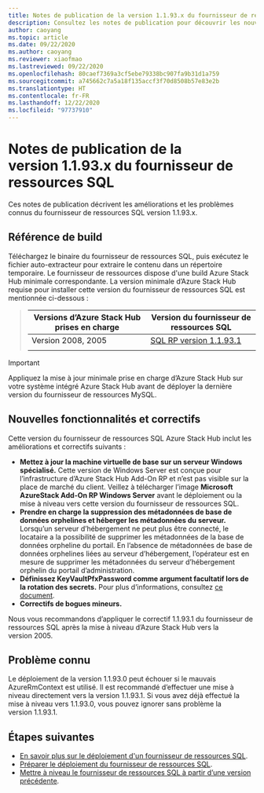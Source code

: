 ```yaml
---
title: Notes de publication de la version 1.1.93.x du fournisseur de ressources SQL Azure Stack Hub
description: Consultez les notes de publication pour découvrir les nouveautés incluses dans la mise à jour 1.1.93.x du fournisseur de ressources SQL Azure Stack Hub.
author: caoyang
ms.topic: article
ms.date: 09/22/2020
ms.author: caoyang
ms.reviewer: xiaofmao
ms.lastreviewed: 09/22/2020
ms.openlocfilehash: 80caef7369a3cf5ebe79338bc907fa9b31d1a759
ms.sourcegitcommit: a745662c7a5a18f135accf3f70d8508b57e83e2b
ms.translationtype: HT
ms.contentlocale: fr-FR
ms.lasthandoff: 12/22/2020
ms.locfileid: "97737910"
---
```

# <a name="sql-resource-provider-1193x-release-notes"></a>Notes de publication de la version 1.1.93.x du fournisseur de ressources SQL

Ces notes de publication décrivent les améliorations et les problèmes connus du fournisseur de ressources SQL version 1.1.93.x.

## <a name="build-reference"></a>Référence de build
Téléchargez le binaire du fournisseur de ressources SQL, puis exécutez le fichier auto-extracteur pour extraire le contenu dans un répertoire temporaire. Le fournisseur de ressources dispose d'une build Azure Stack Hub minimale correspondante. La version minimale d’Azure Stack Hub requise pour installer cette version du fournisseur de ressources SQL est mentionnée ci-dessous :

> |Versions d’Azure Stack Hub prises en charge|Version du fournisseur de ressources SQL|
> |-----|-----|
> |Version 2008, 2005|[SQL RP version 1.1.93.1](https://aka.ms/azshsqlrp11931)|  
> |     |     |

> [!IMPORTANT]
> Appliquez la mise à jour minimale prise en charge d’Azure Stack Hub sur votre système intégré Azure Stack Hub avant de déployer la dernière version du fournisseur de ressources MySQL.

## <a name="new-features-and-fixes"></a>Nouvelles fonctionnalités et correctifs

Cette version du fournisseur de ressources SQL Azure Stack Hub inclut les améliorations et correctifs suivants :

- **Mettez à jour la machine virtuelle de base sur un serveur Windows spécialisé.** Cette version de Windows Server est conçue pour l’infrastructure d’Azure Stack Hub Add-On RP et n’est pas visible sur la place de marché du client. Veillez à télécharger l’image **Microsoft AzureStack Add-On RP Windows Server** avant le déploiement ou la mise à niveau vers cette version du fournisseur de ressources SQL.
- **Prendre en charge la suppression des métadonnées de base de données orphelines et héberger les métadonnées du serveur.** Lorsqu’un serveur d’hébergement ne peut plus être connecté, le locataire a la possibilité de supprimer les métadonnées de la base de données orpheline du portail. En l’absence de métadonnées de base de données orphelines liées au serveur d’hébergement, l’opérateur est en mesure de supprimer les métadonnées du serveur d’hébergement orphelin du portail d’administration.
- **Définissez KeyVaultPfxPassword comme argument facultatif lors de la rotation des secrets.** Pour plus d’informations, consultez [ce document](azure-stack-sql-resource-provider-maintain.md#secrets-rotation).
- **Correctifs de bogues mineurs.**

Nous vous recommandons d’appliquer le correctif 1.1.93.1 du fournisseur de ressources SQL après la mise à niveau d’Azure Stack Hub vers la version 2005.

## <a name="known-issue"></a>Problème connu
Le déploiement de la version 1.1.93.0 peut échouer si le mauvais AzureRmContext est utilisé. Il est recommandé d’effectuer une mise à niveau directement vers la version 1.1.93.1. Si vous avez déjà effectué la mise à niveau vers 1.1.93.0, vous pouvez ignorer sans problème la version 1.1.93.1.

## <a name="next-steps"></a>Étapes suivantes

- [En savoir plus sur le déploiement d'un fournisseur de ressources SQL](azure-stack-sql-resource-provider.md).
- [Préparer le déploiement du fournisseur de ressources SQL](azure-stack-sql-resource-provider-deploy.md#prerequisites).
- [Mettre à niveau le fournisseur de ressources SQL à partir d’une version précédente](azure-stack-sql-resource-provider-update.md).


